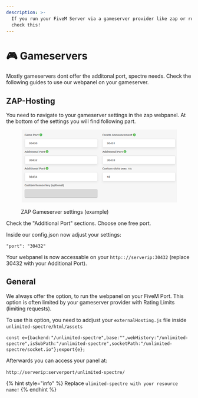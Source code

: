```yaml
---
description: >-
  If you run your FiveM Server via a gameserver provider like zap or rocketnode,
  check this!
---
```


# 🎮 Gameservers

Mostly gameservers dont offer the additonal port, spectre needs. Check the following guides to use our webpanel on your gameserver.

## ZAP-Hosting

You need to navigate to your gameserver settings in the zap webpanel. At the bottom of the settings you will find following part.

<figure><img src="../.gitbook/assets/image.png" alt=""><figcaption><p>ZAP Gameserver settings (example)</p></figcaption></figure>

Check the "Additional Port" sections. Choose one free port.

Inside our config.json now adjust your settings:

```
"port": "30432"
```

Your webpanel is now accessable on your `http:://serverip:30432` (replace 30432 with your Additional Port).

## General

We always offer the option, to run the webpanel on your FiveM Port. This option is often limited by your gameserver provider with Rating Limits (limiting requests).&#x20;

To use this option, you need to addjust your `externalHosting.js` file inside `unlimited-spectre/html/assets`

```
const e={backend:"/unlimited-spectre",base:"",webHistory:"/unlimited-spectre",isSubPath:"/unlimited-spectre",socketPath:"/unlimited-spectre/socket.io"};export{e};

```

Afterwards you can access your panel at:

`http://serverip:serverport/unlimited-spectre/`

{% hint style="info" %}
Replace `ulimited-spectre with your resource name!`
{% endhint %}
